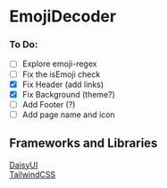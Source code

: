 # EmojiDecoder

### To Do:
- [ ] Explore emoji-regex
- [ ] Fix the isEmoji check
- [x] Fix Header (add links)
- [x] Fix Background (theme?)
- [ ] Add Footer (?)
- [ ] Add page name and icon

## Frameworks and Libraries
[DaisyUI](https://daisyui.com/)  
[TailwindCSS](https://tailwindcss.com/)
